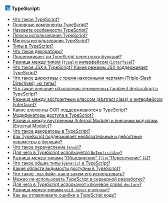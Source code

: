 <h3>
  <img src="../assets/TypeScript.png" width="16" height="16" />
  <span>TypeScript:</span>
</h3>

- [Что такое TypeScript?](https://youtu.be/R76_xPjzUd8?t=669)
- [Основные компоненты TypeScript?](https://youtu.be/R76_xPjzUd8?t=730)
- [Назовите особенности TypeScript?](https://youtu.be/R76_xPjzUd8?t=796)
- [Плюсы использования TypeScript?](https://youtu.be/TOn-1RrowKE?t=529)
- [Минусы использования TypeScript?](https://youtu.be/TOn-1RrowKE?t=613)
- [Типы в TypeScript?](https://youtu.be/TOn-1RrowKE?t=391)
- [Что такое декораторы?](https://youtu.be/TOn-1RrowKE?t=31)
- [Поддерживает ли TypeScript перегрузку функций?](https://youtu.be/TOn-1RrowKE?t=77)
- [Разница между типом (`type`) и интерфейсом (`interface`)?](https://youtu.be/TOn-1RrowKE?t=121)
- [Что такое JSX в TypeScript? Какие режимы JSX поддерживает TypeScript?](https://youtu.be/TOn-1RrowKE?t=212)
- [Что такое директивы с тремя наклонными чертами (Triple-Slash Directives), их типы?](https://youtu.be/TOn-1RrowKE?t=269)
- [Что такое внешние объявления переменных (ambient declaration) в TypeScript?](https://youtu.be/TOn-1RrowKE?t=339)
- [Разница между абстрактным классом (abstract class) и интерфейсом (interface)?](https://youtu.be/TOn-1RrowKE?t=436)
- [Какие элементы ООП поддерживаются в TypeScript?](https://youtu.be/TOn-1RrowKE?t=688)
- [Модификаторы доступа в TypeScript?](https://youtu.be/TOn-1RrowKE?t=749)
- [Разница между внутренним (Internal Module) и внешним модулями (External Module)?](https://youtu.be/TOn-1RrowKE?t=807)
- [Что такое декораторы в TypeScript?](https://youtu.be/VYQl2GhbCUs?t=29)
- [Как TypeScript поддерживает необязательные и дефолтные параметры в функции?](https://youtu.be/VYQl2GhbCUs?t=102)
- [Что такое перечисление (`enum`)?](https://youtu.be/VYQl2GhbCUs?t=168)
- [Для чего в TypeScript используется `NoImplicitAny`?](https://youtu.be/54C3u9aCtoU?t=123)
- [Разница между типами “Объединение” (`|`) и “Пересечение” (`&`)?](https://youtu.be/54C3u9aCtoU?t=193)
- [Что такое общие типы (`generic`) в TypeScript?](https://youtu.be/OMQzqLyINnI?t=29)
- [Какие области видимости доступны в TypeScript?](https://youtu.be/OMQzqLyINnI?t=101)
- [Что такое `.map` файл, как и зачем его использовать?](https://youtu.be/OMQzqLyINnI?t=146)
- [Можно ли использовать TypeScript в серверной разработке?](https://youtu.be/OMQzqLyINnI?t=199)
- [Для чего в TypeScript используют ключевое слово `declare`?](https://youtu.be/OMQzqLyINnI?t=281)
- [Разница между типами `void`, `never` и `unknown`?](https://youtu.be/__neFkxAO9s?t=883)
- [Как вы отлавливаете ошибки в TypeScript коде?](https://youtu.be/DQ0BLu6rZYc?t=802)
